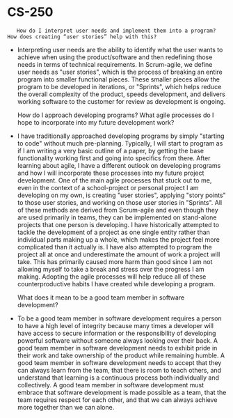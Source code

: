 # CS-250 
    
    
       How do I interpret user needs and implement them into a program? How does creating “user stories” help with this?
-	Interpreting user needs are the ability to identify what the user wants to achieve when using the product/software and then redefining those needs in terms of technical requirements. In Scrum-agile, we define user needs as "user stories", which is the process of breaking an entire program into smaller functional pieces. These smaller pieces allow the program to be developed in iterations, or "Sprints", which helps reduce the overall complexity of the product, speeds development, and  delivers working software to the customer for review as development is ongoing. 
    
    
       How do I approach developing programs? What agile processes do I hope to incorporate into my future development work?
-	I have traditionally approached developing programs by simply "starting to code" without much pre-planning. Typically, I will start to program as if I am writing a very basic outline of a paper, by getting the base functionality working first and going into specifics from there. After learning about agile, I have a different outlook on developing programs and how I will incorporate these processes into my future project development. One of the main agile processes that stuck out to me,  even in the context of a school-project or personal project I am developing on my own, is creating "user stories", applying "story points" to those user stories, and working on those user stories in "Sprints". All of these methods are derived from Scrum-agile and even though they are used primarily in teams, they can be implemented on stand-alone projects that one person is developing. I have historically attempted to tackle the development of a project as one single entity rather than individual parts making up a whole, which makes the project feel more complicated than it actually is. I have also attempted to program the project all at once and underestimate the amount of work a project will take. This has primarily caused more harm than good since I am not allowing myself to take a break and stress over the progress I am making. Adopting the agile processes will help reduce all of these counterproductive habits I have created while developing a program. 
    
 
       What does it mean to be a good team member in software development?
-	To be a good team member in software development requires a person to have a high level of integrity because many times a developer will have access to secure information or the responsibility of developing powerful software without someone always looking over their back. A good team member in software development needs to exhibit pride in their work and take ownership of the product while remaining humble. A good team member in software development needs to accept that they can always learn from the team, that there is room to teach others, and understand that learning is a continuous process both individually and collectively. A good team member in software development must embrace that software development is made possible as a team, that the team requires respect for each other, and that we can always achieve more together than we can alone. 
